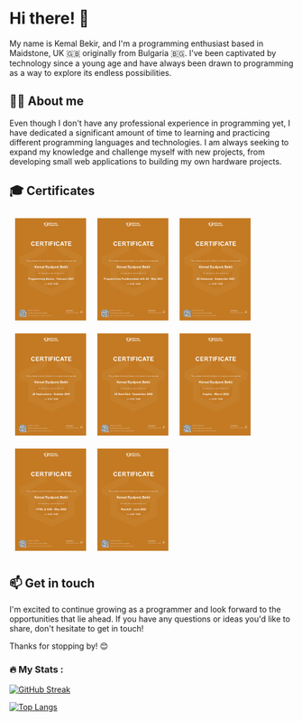 # Hi there! 👋
My name is Kemal Bekir, and I'm a programming enthusiast based in Maidstone, UK 🇬🇧 originally from Bulgaria 🇧🇬. I've been captivated by technology since a young age and have always been drawn to programming as a way to explore its endless possibilities.

## 👨‍💻 About me

Even though I don't have any professional experience in programming yet, I have dedicated a significant amount of time to learning and practicing different programming languages and technologies. I am always seeking to expand my knowledge and challenge myself with new projects, from developing small web applications to building my own hardware projects.

## 🎓 Certificates

<div style="display:flex;flex-wrap:wrap;">
   <div style="flex-basis:25%;padding:10px;">
      <a href="https://softuni.bg/certificates/certificates/converttoimage/101726?code=a2ca56ed"><img                             src="https://github.com/KemalBekir/KemalBekir/blob/main/Certificates/JSBasics.jpg" alt="JS Basic Certificate"></a>
   </div>
    <div style="flex-basis:25%;padding:10px;">
<a href="https://softuni.bg/certificates/certificates/converttoimage/111120?code=1c090b3e"><img src="https://github.com/KemalBekir/KemalBekir/blob/main/Certificates/JSFundamentals.jpg" alt="JS Fundamentals Certificate"></a>
</div>
 <div style="flex-basis:25%;padding:10px;">
<a href="https://softuni.bg/certificates/certificates/converttoimage/121123?code=4b6055dc"><img src="https://github.com/KemalBekir/KemalBekir/blob/main/Certificates/JSAdvanced.jpg" alt="JS Advanced Certificate"></a>
</div>
 <div style="flex-basis:25%;padding:10px;">
<a href="https://softuni.bg/certificates/certificates/converttoimage/120845?code=9373acd8"><img src="https://github.com/KemalBekir/KemalBekir/blob/main/Certificates/JSApplications.jpg" alt="JS Applications Certificate"></a>
</div>
 <div style="flex-basis:25%;padding:10px;">
<a href="https://softuni.bg/certificates/certificates/converttoimage/153369?code=95a19b2c"><img src="https://github.com/KemalBekir/KemalBekir/blob/main/Certificates/JSBackEnd.jpg" alt="JS Back-End Certificate"></a>
</div>
 <div style="flex-basis:25%;padding:10px;">
<a href="https://softuni.bg/certificates/certificates/converttoimage/133054?code=49dad417"><img src="https://github.com/KemalBekir/KemalBekir/blob/main/Certificates/Angular.jpg" alt="Angular Certificate"></a>
</div>
 <div style="flex-basis:25%;padding:10px;">
<a href="https://softuni.bg/certificates/certificates/converttoimage/142231?code=18a2c3bb"><img src="https://github.com/KemalBekir/KemalBekir/blob/main/Certificates/HTMLCSS.jpg" alt="HTML and CSS Certificate"></a>
</div>
 <div style="flex-basis:25%;padding:10px;">
<a href="https://softuni.bg/certificates/certificates/converttoimage/140687?code=7ee563bf"><img src="https://github.com/KemalBekir/KemalBekir/blob/main/Certificates/ReactJS.jpg" alt="React Certificate"></a>
</div>
</div>

## 📫 Get in touch

I'm excited to continue growing as a programmer and look forward to the opportunities that lie ahead. If you have any questions or ideas you'd like to share, don't hesitate to get in touch!

Thanks for stopping by! 😊




<!--
**KemalBekir/KemalBekir** is a ✨ _special_ ✨ repository because its `README.md` (this file) appears on your GitHub profile.

Here are some ideas to get you started:

- 🔭 I’m currently working on ...
- 🌱 I’m currently learning ...
- 👯 I’m looking to collaborate on ...
- 🤔 I’m looking for help with ...
- 💬 Ask me about ...
- 📫 How to reach me: ...
- 😄 Pronouns: ...
- ⚡ Fun fact: ...
-->


### :fire: My Stats : 
[![GitHub Streak](http://github-readme-streak-stats.herokuapp.com?user=KemalBekir&theme=dark&background=000000)](https://git.io/streak-stats)

[![Top Langs](https://github-readme-stats.vercel.app/api/top-langs/?username=KemalBekir&layout=compact&theme=vision-friendly-dark)](https://github.com/anuraghazra/github-readme-stats)
